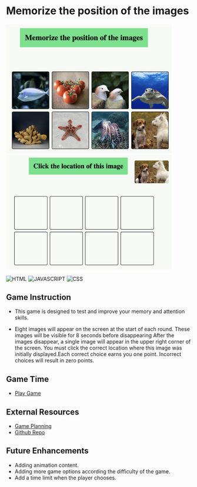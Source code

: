 # Memorize the position of the images
<img src = './images/game1.jpg' alt = 'game screenshot' width = '450'>  
 <img src = './images/game2.jpg' alt = 'game screenshot' width = '450'>

![HTML](https://img.shields.io/badge/HTML-239120?style=for-the-badge&logo=html5&logoColor=white)
![JAVASCRIPT](https://img.shields.io/badge/JavaScript-F7DF1E?style=for-the-badge&logo=javascript&logoColor=black)
![CSS](https://img.shields.io/badge/CSS-239120?&style=for-the-badge&logo=css3&logoColor=white)



## Game Instruction
* This game is designed to test and improve your memory and attention skills. 

* Eight images will appear on the screen at the start of each round. These images will be visible for 8 seconds before disappearing After the images disappear, a single image will appear in the upper right corner of the screen. You must click the correct location where this image was initially displayed.Each correct choice earns you one point. Incorrect choices will result in zero points.

## Game Time
* [Play Game](https://nani1345.github.io/memory-game/)

## External Resources
* [Game Planning](https://docs.google.com/document/d/1ym-tGrkNwR1ULqoGW6tnGrUE67ou9hIsKc-pkZBpN_w/edit)
* [Github Repo](https://github.com/Nani1345/memory-game)  



## Future Enhancements
* Adding animation content.
* Adding more game options according the difficulty of the game.
* Add a time limit when the player chooses.

